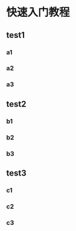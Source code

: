 # 快速入门教程

## test1

### a1

<CodeSwitcher :languages="{js:'JavaScript',ts:'TypeScript'}">
<template v-slot:js>

```js
module.exports = function (str) {
    return typeof str === 'string' && str.trim() === str
}
```

</template>
<template v-slot:ts>

```ts
export default function isString (str: string) : str is string {
    return typeof str === 'string' && str.trim() === str
}
```

</template>
</CodeSwitcher>

### a2

### a3

## test2

### b1

### b2

### b3

## test3

### c1

### c2

### c3